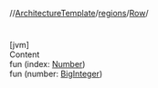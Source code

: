 //[ArchitectureTemplate](../../index.md)/[regions](../index.md)/[Row](index.md)/[<init>](-init-.md)



# <init>  
[jvm]  
Content  
fun [<init>](-init-.md)(index: [Number](https://kotlinlang.org/api/latest/jvm/stdlib/kotlin/-number/index.html))  
fun [<init>](-init-.md)(number: [BigInteger](https://docs.oracle.com/javase/8/docs/api/java/math/BigInteger.html))  



